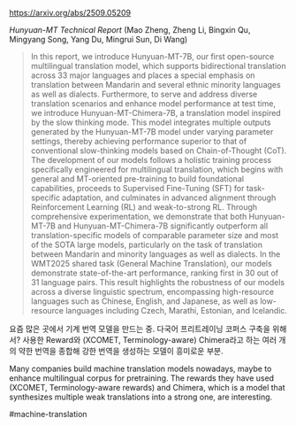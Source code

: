 https://arxiv.org/abs/2509.05209

*Hunyuan-MT Technical Report* (Mao Zheng, Zheng Li, Bingxin Qu, Mingyang Song, Yang Du, Mingrui Sun, Di Wang)

> In this report, we introduce Hunyuan-MT-7B, our first open-source multilingual translation model, which supports bidirectional translation across 33 major languages and places a special emphasis on translation between Mandarin and several ethnic minority languages as well as dialects. Furthermore, to serve and address diverse translation scenarios and enhance model performance at test time, we introduce Hunyuan-MT-Chimera-7B, a translation model inspired by the slow thinking mode. This model integrates multiple outputs generated by the Hunyuan-MT-7B model under varying parameter settings, thereby achieving performance superior to that of conventional slow-thinking models based on Chain-of-Thought (CoT). The development of our models follows a holistic training process specifically engineered for multilingual translation, which begins with general and MT-oriented pre-training to build foundational capabilities, proceeds to Supervised Fine-Tuning (SFT) for task-specific adaptation, and culminates in advanced alignment through Reinforcement Learning (RL) and weak-to-strong RL. Through comprehensive experimentation, we demonstrate that both Hunyuan-MT-7B and Hunyuan-MT-Chimera-7B significantly outperform all translation-specific models of comparable parameter size and most of the SOTA large models, particularly on the task of translation between Mandarin and minority languages as well as dialects. In the WMT2025 shared task (General Machine Translation), our models demonstrate state-of-the-art performance, ranking first in 30 out of 31 language pairs. This result highlights the robustness of our models across a diverse linguistic spectrum, encompassing high-resource languages such as Chinese, English, and Japanese, as well as low-resource languages including Czech, Marathi, Estonian, and Icelandic.

요즘 많은 곳에서 기계 번역 모델을 만드는 중. 다국어 프리트레이닝 코퍼스 구축을 위해서? 사용한 Reward와 (XCOMET, Terminology-aware) Chimera라고 하는 여러 개의 약한 번역을 종합해 강한 번역을 생성하는 모델이 흥미로운 부분.

Many companies build machine translation models nowadays, maybe to enhance multilingual corpus for pretraining. The rewards they have used (XCOMET, Terminology-aware rewards) and Chimera, which is a model that synthesizes multiple weak translations into a strong one, are interesting.

#machine-translation 